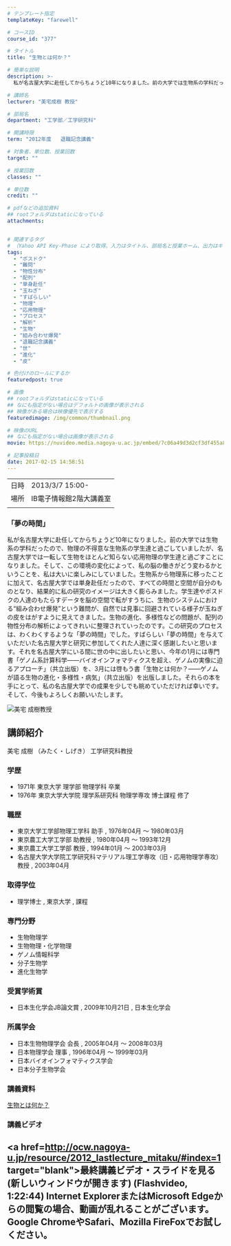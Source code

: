 ```yaml
---
# テンプレート指定
templateKey: "farewell"

# コースID
course_id: "377"

# タイトル
title: "生物とは何か？"

# 簡単な説明
description: >-
  私が名古屋大学に赴任してからちょうど10年になりました。前の大学では生物系の学科だったので、物理の不得意な生物系の学生達と過ごしていましたが、名古屋大学では一転して生物をほとんど知らない応用物理の学生達と過ごすことになりました。そして、この環境の変化によって、私の脳の働きがどう変わるかということを、私は大いに楽しみにしていました。生物系から物理系に移ったことに加えて、名古屋大学では単身赴任だっ ....

# 講師名
lecturer: "美宅成樹 教授"

# 部局名
department: "工学部／工学研究科"

# 開講時限
term: "2012年度	退職記念講義"

# 対象者、単位数、授業回数
target: ""

# 授業回数
classes: ""

# 単位数
credit: ""

# pdfなどの追加資料
## rootフォルダはstaticになっている
attachments:


# 関連するタグ
# （Yahoo API Key-Phase により取得。入力はタイトル、部局名と授業ホーム、出力はキーフレーズ（tags））
tags:
  - "ポスドク"
  - "難問"
  - "物性分布"
  - "配列"
  - "単身赴任"
  - "玉ねぎ"
  - "すばらしい"
  - "物理"
  - "応用物理"
  - "プロセス"
  - "解析"
  - "生物"
  - "組み合わせ爆発"
  - "退職記念講義"
  - "世"
  - "進化"
  - "皮"

# 色付けのロールにするか
featuredpost: true

# 画像
## rootフォルダはstaticになっている
## なにも指定がない場合はデフォルトの画像が表示される
## 映像がある場合は映像優先で表示する
featuredimage: /img/common/thumbnail.png

# 映像のURL
## なにも指定がない場合は画像が表示される
movie: https://nuvideo.media.nagoya-u.ac.jp/embed/7c06a49d3d2cf3df455a8a47be6717fc1dda2391

# 記事投稿日
date: 2017-02-15 14:58:51
---
```


|   |   |
|---|---|
| 日時 | 2013/3/7  15:00- |
| 場所 | IB電子情報館2階大講義室 |
|   |   |


### 「夢の時間」

私が名古屋大学に赴任してからちょうど10年になりました。前の大学では生物系の学科だったので、物理の不得意な生物系の学生達と過ごしていましたが、名古屋大学では一転して生物をほとんど知らない応用物理の学生達と過ごすことになりました。そして、この環境の変化によって、私の脳の働きがどう変わるかということを、私は大いに楽しみにしていました。生物系から物理系に移ったことに加えて、名古屋大学では単身赴任だったので、すべての時間と空間が自分のものとなり、結果的に私の研究のイメージは大きく膨らみました。学生達やポスドクの人達のもたらすデータを脳の空間で転がすうちに、生物のシステムにおける“組み合わせ爆発”という難問が、自然では見事に回避されている様子が玉ねぎの皮をはがすように見えてきました。生物の進化、多様性などの問題が、配列の物性分布の解析によってきれいに整理されていったのです。この研究のプロセスは、わくわくするような「夢の時間」でした。すばらしい「夢の時間」を与えていただいた名古屋大学と研究に参加してくれた人達に深く感謝したいと思います。それを名古屋大学にいる間に世の中に出したいと思い、今年の1月には専門書「ゲノム系計算科学——バイオインフォマティクスを超え、ゲノムの実像に迫るアプローチ」（共立出版）を、3月には啓もう書「生物とは何か？——ゲノムが語る生物の進化・多様性・病気」（共立出版）を出版しました。それらの本を手にとって、私の名古屋大学での成果を少しでも眺めていただければ幸いです。そして、今後もよろしくお願いいたします。


![美宅 成樹教授](https://ocw.nagoya-u.jp/files/377/s_H24mitaku_facephoto-resize.jpg) 
## 講師紹介

美宅 成樹 （みたく・しげき） 工学研究科教授

### 学歴

* 1971年 東京大学 理学部 物理学科 卒業
* 1976年 東京大学大学院 理学系研究科 物理学専攻 博士課程 修了

### 職歴

* 東京大学工学部物理工学科 助手 , 1976年04月 〜 1980年03月
* 東京農工大学工学部 助教授 , 1980年04月 〜 1993年12月
* 東京農工大学工学部 教授 , 1994年01月 〜 2003年03月
* 名古屋大学大学院工学研究科マテリアル理工学専攻（旧・応用物理学専攻） 教授 , 2003年04月

### 取得学位

* 理学博士 , 東京大学 , 課程

### 専門分野

* 生物物理学
* 生物物理・化学物理
* ゲノム情報科学
* 分子生物学
* 進化生物学

### 受賞学術賞

* 日本生化学会JB論文賞 , 2009年10月21日 , 日本生化学会

### 所属学会

* 日本生物物理学会 会長 , 2005年04月 〜 2008年03月
* 日本物理学会 理事 , 1996年04月 〜 1999年03月
* 日本バイオインフォマティクス学会
* 日本分子生物学会


### 講義資料

[生物とは何か？](https://ocw.nagoya-u.jp/files/377/H24mitaku_lastlecture_remodified.pdf) 

### 講義ビデオ

<a href=http://ocw.nagoya-u.jp/resource/2012_lastlecture_mitaku/#index=1 target="blank">最終講義ビデオ・スライドを見る (新しいウィンドウが開きます)</a> (Flashvideo, 1:22:44)
Internet ExplorerまたはMicrosoft Edgeからの閲覧の場合、動画が乱れることがございます。
Google ChromeやSafari、Mozilla FireFoxでお試しください。
-----